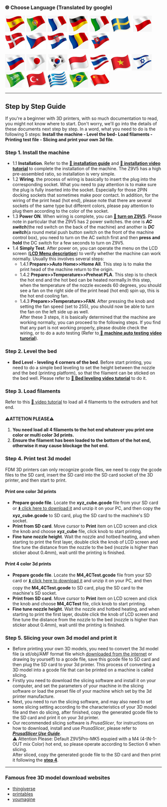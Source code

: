 ### :globe_with_meridians: Choose Language (Translated by google)
[![](../../lanpic/ES.png)](https://github-com.translate.goog/ZONESTAR3D/Z9/tree/main/Z9V5/Z9V5-MK4/step_by_step.md?_x_tr_sl=en&_x_tr_tl=es)
[![](../../lanpic/PT.png)](https://github-com.translate.goog/ZONESTAR3D/Z9/tree/main/Z9V5/Z9V5-MK4/step_by_step.md?_x_tr_sl=en&_x_tr_tl=pt)
[![](../../lanpic/FR.png)](https://github-com.translate.goog/ZONESTAR3D/Z9/tree/main/Z9V5/Z9V5-MK4/step_by_step.md?_x_tr_sl=en&_x_tr_tl=fr)
[![](../../lanpic/DE.png)](https://github-com.translate.goog/ZONESTAR3D/Z9/tree/main/Z9V5/Z9V5-MK4/step_by_step.md?_x_tr_sl=en&_x_tr_tl=de)
[![](../../lanpic/IT.png)](https://github-com.translate.goog/ZONESTAR3D/Z9/tree/main/Z9V5/Z9V5-MK4/step_by_step.md?_x_tr_sl=en&_x_tr_tl=it)
[![](../../lanpic/SW.png)](https://github-com.translate.goog/ZONESTAR3D/Z9/tree/main/Z9V5/Z9V5-MK4/step_by_step.md?_x_tr_sl=en&_x_tr_tl=sv)
[![](../../lanpic/PL.png)](https://github-com.translate.goog/ZONESTAR3D/Z9/tree/main/Z9V5/Z9V5-MK4/step_by_step.md?_x_tr_sl=en&_x_tr_tl=pl)
[![](../../lanpic/DK.png)](https://github-com.translate.goog/ZONESTAR3D/Z9/tree/main/Z9V5/Z9V5-MK4/step_by_step.md?_x_tr_sl=en&_x_tr_tl=da)
[![](../../lanpic/CZ.png)](https://github-com.translate.goog/ZONESTAR3D/Z9/tree/main/Z9V5/Z9V5-MK4/step_by_step.md?_x_tr_sl=en&_x_tr_tl=cs)
[![](../../lanpic/HR.png)](https://github-com.translate.goog/ZONESTAR3D/Z9/tree/main/Z9V5/Z9V5-MK4/step_by_step.md?_x_tr_sl=en&_x_tr_tl=hr)
[![](../../lanpic/RO.png)](https://github-com.translate.goog/ZONESTAR3D/Z9/tree/main/Z9V5/Z9V5-MK4/step_by_step.md?_x_tr_sl=en&_x_tr_tl=ro)
[![](../../lanpic/SK.png)](https://github-com.translate.goog/ZONESTAR3D/Z9/tree/main/Z9V5/Z9V5-MK4/step_by_step.md?_x_tr_sl=en&_x_tr_tl=sk)

[![](../../lanpic/RU.png)](https://github-com.translate.goog/ZONESTAR3D/Z9/tree/main/Z9V5/Z9V5-MK4/step_by_step.md?_x_tr_sl=en&_x_tr_tl=ru)
[![](../../lanpic/JP.png)](https://github-com.translate.goog/ZONESTAR3D/Z9/tree/main/Z9V5/Z9V5-MK4/step_by_step.md?_x_tr_sl=en&_x_tr_tl=ja)
[![](../../lanpic/KR.png)](https://github-com.translate.goog/ZONESTAR3D/Z9/tree/main/Z9V5/Z9V5-MK4/step_by_step.md?_x_tr_sl=en&_x_tr_tl=ko)
[![](../../lanpic/ID.png)](https://github-com.translate.goog/ZONESTAR3D/Z9/tree/main/Z9V5/Z9V5-MK4/step_by_step.md?_x_tr_sl=en&_x_tr_tl=id)
[![](../../lanpic/TH.png)](https://github-com.translate.goog/ZONESTAR3D/Z9/tree/main/Z9V5/Z9V5-MK4/step_by_step.md?_x_tr_sl=en&_x_tr_tl=th)
[![](../../lanpic/VN.png)](https://github-com.translate.goog/ZONESTAR3D/Z9/tree/main/Z9V5/Z9V5-MK4/step_by_step.md?_x_tr_sl=en&_x_tr_tl=vi)
[![](../../lanpic/IL.png)](https://github-com.translate.goog/ZONESTAR3D/Z9/tree/main/Z9V5/Z9V5-MK4/step_by_step.md?_x_tr_sl=en&_x_tr_tl=iw)
[![](../../lanpic/SA.png)](https://github-com.translate.goog/ZONESTAR3D/Z9/tree/main/Z9V5/Z9V5-MK4/step_by_step.md?_x_tr_sl=en&_x_tr_tl=ar)
[![](../../lanpic/TR.png)](https://github-com.translate.goog/ZONESTAR3D/Z9/tree/main/Z9V5/Z9V5-MK4/step_by_step.md?_x_tr_sl=en&_x_tr_tl=tr)
[![](../../lanpic/GR.png)](https://github-com.translate.goog/ZONESTAR3D/Z9/tree/main/Z9V5/Z9V5-MK4/step_by_step.md?_x_tr_sl=en&_x_tr_tl=el)
[![](../../lanpic/BR.png)](https://github-com.translate.goog/ZONESTAR3D/Z9/tree/main/Z9V5/Z9V5-MK4/step_by_step.md?_x_tr_sl=en&_x_tr_tl=pt)
[![](../../lanpic/CN.png)](https://github-com.translate.goog/ZONESTAR3D/Z9/tree/main/Z9V5/Z9V5-MK4/step_by_step.md?_x_tr_sl=en&_x_tr_tl=zh-CN)


-----
## Step by Step Guide
If you're a beginner with 3D printers, with so much documentation to read, you might not know where to start. Don't worry, we'll go into the details of these documents next step by step. In a word, what you need to do is the following 5 steps: **Install the machine - Level the bed- Load filaments - Printing test file - Slicing and print your own 3d file**.      
### Step 1. Install the machine
- 1.1 **Installation**. Refer to the [:blue_book: **installation guide**](./1.Installation_and_User_Guide/Z9V5Pro-MK4_Installation_and_User_Guide_EN.pdf) and [ :movie_camera: **installation video tutorial**](https://youtu.be/Xa3Q1m6HbDI) to complete the installation of the machine. The Z9V5 has a high pre-assembled ratio, so installation is very simple. 
- 1.2 **Wiring**. the process of wiring is basically to insert the plug into the corresponding socket. What you need to pay attention is to make sure the plug is fully inserted into the socket. Especially for those 2PIN docking sockets that sometimes make poor contact. In addition, for the wiring of the print head (hot end), please note that there are several sockets of the same type but different colors, please pay attention to plug them according to the color of the socket.
- 1.3 **Power ON**. When wiring is complete, you can [:movie_camera: **turn on Z9V5**](https://youtu.be/xTlMHtxkGoY). Please note in particular that the Z9V5 has 2 power switches. the one is ***AC switch***(the red switch on the back of the machine) and another is ***DC switch***(a round metal push button switch on the front of the machine control box), you need to turn on the AC switch first and then **press and hold** the DC switch for a few seconds to turn on Z9V5.
- 1.4 **Simply Test**. After power on, you can operate the menu on the LCD screen ([**LCD Menu description**](./1.Installation_and_User_Guide/LCD_DWIN_MENU_Description.md)) to verify whether the machine can work normally. Usually this involves several steps:
  - 1.4.1 **Prepare>>Auto Home>>Home All**. This step is to make the print head of the machine return to the origin.
  - 1.4.2 **Prepare>>Temperature>>Preheat PLA**. This step is to check the hot end and the hot bed can be heated normally.In this step, when the temperature of the nozzle exceeds 60 degrees, you should see a fan on the right side of the print head (hot end) spin up, this is the hot end cooling fan. 
  - 1.4.3 **Prepare>>Temperature>>FAN**. After pressing the knob and setting the fan speed (set to 255), you should now be able to turn the fan on the left side up as well.   
  After these 3 steps, it is basically determined that the machine are working normally, you can proceed to the following steps. If you find that any part is not working properly, please double check the wiring, or to do a auto testing (Refer to[ :movie_camera: **machine auto testing video turorial**](https://youtu.be/Mf92BlmKA0A)).

### Step 2. Level the bed
- **Bed Level - leveling 4 corners of the bed**. Before start printing, you need to do a simple bed leveling to set the height between the nozzle and the bed (printing platform), so that the filament can be sticked on the bed well. Please refer to [:movie_camera: **Bed leveling video tutorial**](https://youtu.be/nxzB7ho1kNo) to do it.

### Step 3. Load filaments
Refer to this [:movie_camera: video tutorial]() to load all 4 filaments to the extruders and hot end.     
#### :warning:ATTETION PLEASE:warning: 
1. **You need load all 4 filaments to the hot end whatever you print one color or multi color 3d prints.**
2. **Ensure the filament has been loaded to the bottom of the hot end, otherwise it may cause blockage the hot end.**

### Step 4. Print test 3d model
FDM 3D printers can only recognize gcode files, we need to copy the gcode files to the SD card, insert the SD card into the SD card socket of the 3D printer, and then start to print. 
#### Print one color 3d prints
- **Prepare gcode file**. Locate the **xyz_cube.gcode** file from your SD card or [:arrow_down: click here to download it](./2.Test_gcode/xyz_cube.zip) and unzip it on your PC, and then copy the **xyz_cube.gcode** to SD card, plug the SD card to the machine's SD socket.
- **Print from SD card**. Move cursor to **Print** item on LCD screen and click the knob and choose **xyz_cube** file, click knob to start printing.
- **Fine tune nozzle height**. Wait the nozzle and hotbed heating, and when starting to print the first layer, double click the knob of LCD screen and fine tune the distance from the nozzle to the bed (nozzle is higher than sticker about 0.4mm), wait until the printing is finished.
#### Print 4 color 3d prints
- **Prepare gcode file**. Locate the **M4_4CTest.gcode** file from your SD card or [:arrow_down: click here to download it](./2.Test_gcode/M4_4CTest.zip) and unzip it on your PC, and then copy the **M4_4CTest.gcode** to SD card, plug the SD card to the machine's SD socket.
- **Print from SD card**. Move cursor to **Print** item on LCD screen and click the knob and choose **M4_4CTest** file, click knob to start printing.
- **Fine tune nozzle height**. Wait the nozzle and hotbed heating, and when starting to print the first layer, double click the knob of LCD screen and fine tune the distance from the nozzle to the bed (nozzle is higher than sticker about 0.4mm), wait until the printing is finished.

### Step 5. Slicing your own 3d model and print it
- Before printing your own 3D models, you need to convert the 3d model file (a stl/obj/AMF format file which [downloaded from the internet](#famous-free-3d-model-download-websites) or drawing by yourself) to a gcode file, save this gcode file to SD card and then plug the SD card to your 3d printer. This process of converting a 3D model into a gcode file that can be printed on a machine is called slicing.   
- Firstly you need to download the slicing software and install it on your computer, and set the parameters of your machine in the slicing software or load the preset file of your machine which set by the 3d printer manufacture.   
- Next, you need to run the slicing software, and may also need to set some slicing setting according to the characteristics of your 3D model file and then do slicing, after finished, copy the generated gcode file to the SD card and print it on your 3d printer.    
- Our recommended slicing software is *PrusaSlicer*, for instructions on how to download, install and use *PrusaSlicer*, please refer to [***PrusaSlicer Use Guide***](https://github.com/ZONESTAR3D/Slicing-Guide/tree/master/PrusaSlicer).     
:warning: Attention Please: Default Z9V5Pro-MK5 equpied with a M4 (4-IN-1-OUT mix Color) hot end, so please operate according to Section 6 when slicing.     
After sliced, copy the generated gcode file to the SD card and then print it following the [**step 4**](#step-4-print-test-3d-model).

-----
### Famous free 3D model download websites
- [thingiverse](https://www.thingiverse.com/)  
- [printables](https://www.printables.com/)  
- [youmagine](https://www.youmagine.com/)   